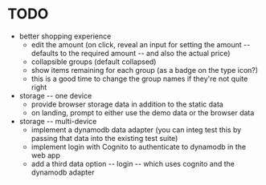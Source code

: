 # TODO

- better shopping experience
  - edit the amount (on click, reveal an input for setting the amount --
    defaults to the required amount -- and also the actual price)
  - collapsible groups (default collapsed)
  - show items remaining for each group (as a badge on the type icon?)
  - this is a good time to change the group names if they're not quite right
- storage -- one device
  - provide browser storage data in addition to the static data
  - on landing, prompt to either use the demo data or the browser data
- storage -- multi-device
  - implement a dynamodb data adapter (you can integ test this by passing that
    data into the existing test suite)
  - implement login with Cognito to authenticate to dynamodb in the web app
  - add a third data option -- login -- which uses cognito and the dynamodb
    adapter
